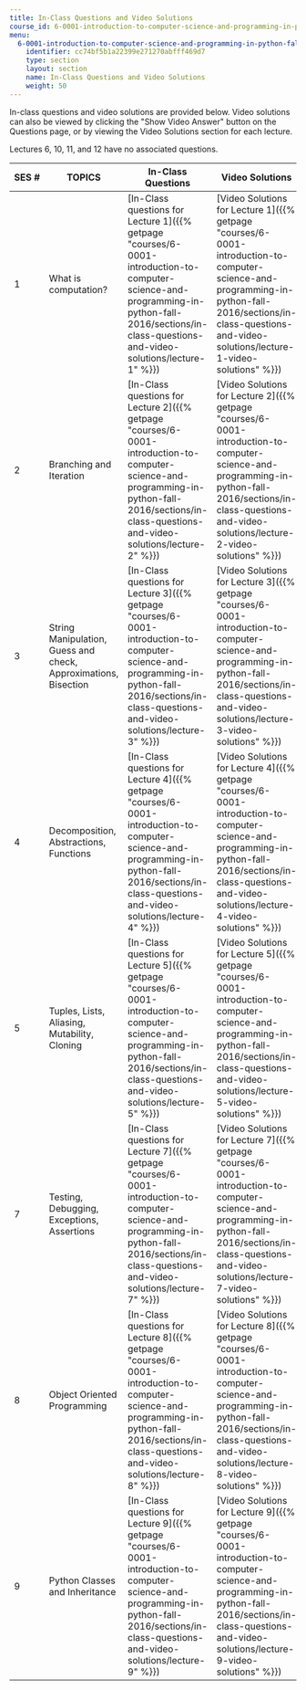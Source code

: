 ```yaml
---
title: In-Class Questions and Video Solutions
course_id: 6-0001-introduction-to-computer-science-and-programming-in-python-fall-2016
menu:
  6-0001-introduction-to-computer-science-and-programming-in-python-fall-2016:
    identifier: cc74bf5b1a22399e271270abfff469d7
    type: section
    layout: section
    name: In-Class Questions and Video Solutions
    weight: 50
---
```

In-class questions and video solutions are provided below. Video solutions can also be viewed by clicking the "Show Video Answer" button on the Questions page, or by viewing the Video Solutions section for each lecture.

Lectures 6, 10, 11, and 12 have no associated questions.

| SES # | TOPICS | In-Class Questions | Video Solutions |
| --- | --- | --- | --- |
| 1 | What is computation? | [In-Class questions for Lecture 1]({{% getpage "courses/6-0001-introduction-to-computer-science-and-programming-in-python-fall-2016/sections/in-class-questions-and-video-solutions/lecture-1" %}}) | [Video Solutions for Lecture 1]({{% getpage "courses/6-0001-introduction-to-computer-science-and-programming-in-python-fall-2016/sections/in-class-questions-and-video-solutions/lecture-1-video-solutions" %}}) |
| 2 | Branching and Iteration | [In-Class questions for Lecture 2]({{% getpage "courses/6-0001-introduction-to-computer-science-and-programming-in-python-fall-2016/sections/in-class-questions-and-video-solutions/lecture-2" %}}) | [Video Solutions for Lecture 2]({{% getpage "courses/6-0001-introduction-to-computer-science-and-programming-in-python-fall-2016/sections/in-class-questions-and-video-solutions/lecture-2-video-solutions" %}}) |
| 3 | String Manipulation, Guess and check, Approximations, Bisection | [In-Class questions for Lecture 3]({{% getpage "courses/6-0001-introduction-to-computer-science-and-programming-in-python-fall-2016/sections/in-class-questions-and-video-solutions/lecture-3" %}}) | [Video Solutions for Lecture 3]({{% getpage "courses/6-0001-introduction-to-computer-science-and-programming-in-python-fall-2016/sections/in-class-questions-and-video-solutions/lecture-3-video-solutions" %}}) |
| 4 | Decomposition, Abstractions, Functions | [In-Class questions for Lecture 4]({{% getpage "courses/6-0001-introduction-to-computer-science-and-programming-in-python-fall-2016/sections/in-class-questions-and-video-solutions/lecture-4" %}}) | [Video Solutions for Lecture 4]({{% getpage "courses/6-0001-introduction-to-computer-science-and-programming-in-python-fall-2016/sections/in-class-questions-and-video-solutions/lecture-4-video-solutions" %}}) |
| 5 | Tuples, Lists, Aliasing, Mutability, Cloning | [In-Class questions for Lecture 5]({{% getpage "courses/6-0001-introduction-to-computer-science-and-programming-in-python-fall-2016/sections/in-class-questions-and-video-solutions/lecture-5" %}}) | [Video Solutions for Lecture 5]({{% getpage "courses/6-0001-introduction-to-computer-science-and-programming-in-python-fall-2016/sections/in-class-questions-and-video-solutions/lecture-5-video-solutions" %}}) |
| 7 | Testing, Debugging, Exceptions, Assertions | [In-Class questions for Lecture 7]({{% getpage "courses/6-0001-introduction-to-computer-science-and-programming-in-python-fall-2016/sections/in-class-questions-and-video-solutions/lecture-7" %}}) | [Video Solutions for Lecture 7]({{% getpage "courses/6-0001-introduction-to-computer-science-and-programming-in-python-fall-2016/sections/in-class-questions-and-video-solutions/lecture-7-video-solutions" %}}) |
| 8 | Object Oriented Programming | [In-Class questions for Lecture 8]({{% getpage "courses/6-0001-introduction-to-computer-science-and-programming-in-python-fall-2016/sections/in-class-questions-and-video-solutions/lecture-8" %}}) | [Video Solutions for Lecture 8]({{% getpage "courses/6-0001-introduction-to-computer-science-and-programming-in-python-fall-2016/sections/in-class-questions-and-video-solutions/lecture-8-video-solutions" %}}) |
| 9 | Python Classes and Inheritance | [In-Class questions for Lecture 9]({{% getpage "courses/6-0001-introduction-to-computer-science-and-programming-in-python-fall-2016/sections/in-class-questions-and-video-solutions/lecture-9" %}}) | [Video Solutions for Lecture 9]({{% getpage "courses/6-0001-introduction-to-computer-science-and-programming-in-python-fall-2016/sections/in-class-questions-and-video-solutions/lecture-9-video-solutions" %}})